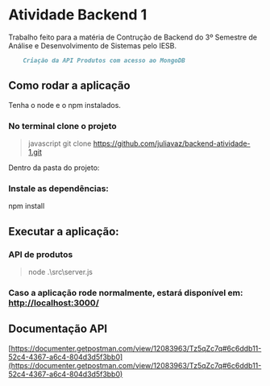 # Atividade Backend 1

Trabalho feito para a matéria de Contrução de Backend do 3º Semestre de Análise e Desenvolvimento de Sistemas pelo IESB.

```markdown
    Criação da API Produtos com acesso ao MongoDB
```
## Como rodar a aplicação

Tenha o node e o npm instalados.

### No terminal clone o projeto
> javascript git clone https://github.com/juliavaz/backend-atividade-1.git

Dentro da pasta do projeto:

### Instale as dependências:
npm install

## Executar a aplicação:

### API de produtos
> node .\src\server.js

### Caso a aplicação rode normalmente, estará disponível em: [http://localhost:3000/](http://localhost:3000/)

## Documentação API

[https://documenter.getpostman.com/view/12083963/Tz5qZc7q#6c6ddb11-52c4-4367-a6c4-804d3d5f3bb0](https://documenter.getpostman.com/view/12083963/Tz5qZc7q#6c6ddb11-52c4-4367-a6c4-804d3d5f3bb0)
